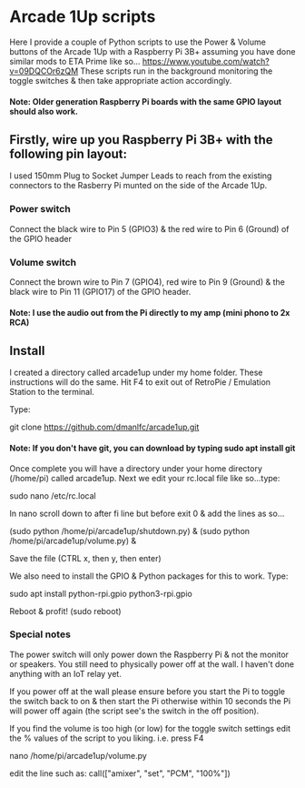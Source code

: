 # Arcade 1Up scripts

Here I provide a couple of Python scripts to use the Power &amp; Volume buttons of the Arcade 1Up with a Raspberry Pi 3B+ assuming you have done similar mods to ETA Prime like so... https://www.youtube.com/watch?v=09DQCOr6zQM
These scripts run in the background monitoring the toggle switches & then take appropriate action accordingly.

#### Note: Older generation Raspberry Pi boards with the same GPIO layout should also work.

## Firstly, wire up you Raspberry Pi 3B+ with the following pin layout:

I used 150mm Plug to Socket Jumper Leads to reach from the existing connectors to the Rasberry Pi munted on the side of the Arcade 1Up.

### Power switch
Connect the black wire to Pin 5 (GPIO3) & the red wire to Pin 6 (Ground) of the GPIO header

### Volume switch
Connect the brown wire to Pin 7 (GPIO4), red wire to Pin 9 (Ground) & the black wire to Pin 11 (GPIO17) of the GPIO header.

#### Note: I use the audio out from the Pi directly to my amp (mini phono to 2x RCA)

## Install

I created a directory called arcade1up under my home folder.
These instructions will do the same.
Hit F4 to exit out of RetroPie / Emulation Station to the terminal.

Type:

git clone https://github.com/dmanlfc/arcade1up.git

#### Note: If you don't have git, you can download by typing sudo apt install git

Once complete you will have a directory under your home directory (/home/pi) called arcade1up.
Next we edit your rc.local file like so...type:

sudo nano /etc/rc.local

In nano scroll down to after fi line but before exit 0 & add the lines as so...

(sudo python /home/pi/arcade1up/shutdown.py) &
(sudo python /home/pi/arcade1up/volume.py) &

Save the file (CTRL x, then y, then enter)

We also need to install the GPIO & Python packages for this to work.
Type:

sudo apt install python-rpi.gpio python3-rpi.gpio

Reboot & profit! (sudo reboot)

### Special notes

The power switch will only power down the Raspberry Pi & not the monitor or speakers. You still need to physically power off at the wall. I haven't done anything with an IoT relay yet.

If you power off at the wall please ensure before you start the Pi to toggle the switch back to on & then start the Pi otherwise within 10 seconds the Pi will power off again (the script see's the switch in the off position).

If you find the volume is too high (or low) for the toggle switch settings edit the % values of the script to you liking.
i.e. press F4

nano /home/pi/arcade1up/volume.py

edit the line such as: call(["amixer", "set", "PCM", "100%"])

